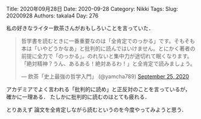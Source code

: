 ﻿Title: 2020年09月28日
Date: 2020-09-28
Category: Nikki
Tags: 
Slug: 20200928
Authors: takala4
Day: 276




私の好きなライター飲茶さんがおもしろいことを言っていた．



<blockquote class="twitter-tweet"><p lang="ja" dir="ltr">哲学書を読むときに一番重要なのは「全肯定でのっかる」です。そもそも本は「いやどうかなあ」と批判的に読んではいけません。とにかく著者の前提に全力で「のっかる」。のれないと集中力が途切れて眠くなります。「絶対精神？うん、あるある！絶対あるわ！」と全肯定で読みましょう。</p>&mdash; 飲茶「史上最強の哲学入門」 (@yamcha789) <a href="https://twitter.com/yamcha789/status/1309440082537971713?ref_src=twsrc%5Etfw">September 25, 2020</a></blockquote> <script async src="https://platform.twitter.com/widgets.js" charset="utf-8"></script>



アカデミアでよく言われる「批判的に読め」と正反対のことを言っているが，
確かに一理ある．
たしかに批判的に読むのはとても疲れる．



とりあえず
論文を全肯定しながら読むというのを今度やってみようと思う．